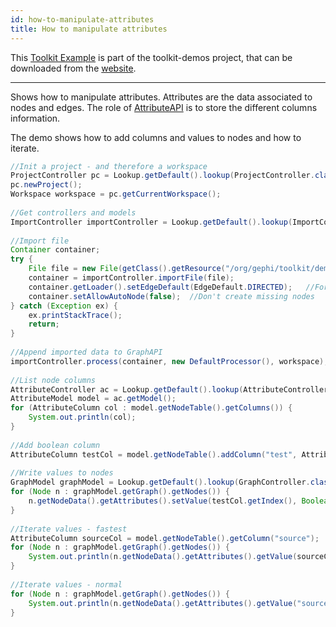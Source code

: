 ```yaml
---
id: how-to-manipulate-attributes
title: How to manipulate attributes
---
```


This [Toolkit Example](/Toolkit/how-to-build-the-toolkit) is part of the toolkit-demos project, that can be downloaded from the [website](http://gephi.org/toolkit).

***

Shows how to manipulate attributes. Attributes are the data associated to nodes and edges. The role of  [AttributeAPI](http://gephi.org/docs/api/org/gephi/data/attributes/api/package-summary.html) is to store the different columns information.

The demo shows how to add columns and values to nodes and how to iterate.

```java
//Init a project - and therefore a workspace
ProjectController pc = Lookup.getDefault().lookup(ProjectController.class);
pc.newProject();
Workspace workspace = pc.getCurrentWorkspace();
 
//Get controllers and models
ImportController importController = Lookup.getDefault().lookup(ImportController.class);
 
//Import file
Container container;
try {
    File file = new File(getClass().getResource("/org/gephi/toolkit/demos/resources/polblogs.gml").toURI());
    container = importController.importFile(file);
    container.getLoader().setEdgeDefault(EdgeDefault.DIRECTED);   //Force DIRECTED
    container.setAllowAutoNode(false);  //Don't create missing nodes
} catch (Exception ex) {
    ex.printStackTrace();
    return;
}
 
//Append imported data to GraphAPI
importController.process(container, new DefaultProcessor(), workspace);
 
//List node columns
AttributeController ac = Lookup.getDefault().lookup(AttributeController.class);
AttributeModel model = ac.getModel();
for (AttributeColumn col : model.getNodeTable().getColumns()) {
    System.out.println(col);
}
 
//Add boolean column
AttributeColumn testCol = model.getNodeTable().addColumn("test", AttributeType.BOOLEAN);
 
//Write values to nodes
GraphModel graphModel = Lookup.getDefault().lookup(GraphController.class).getModel();
for (Node n : graphModel.getGraph().getNodes()) {
    n.getNodeData().getAttributes().setValue(testCol.getIndex(), Boolean.TRUE);
}
 
//Iterate values - fastest
AttributeColumn sourceCol = model.getNodeTable().getColumn("source");
for (Node n : graphModel.getGraph().getNodes()) {
    System.out.println(n.getNodeData().getAttributes().getValue(sourceCol.getIndex()));
}
 
//Iterate values - normal
for (Node n : graphModel.getGraph().getNodes()) {
    System.out.println(n.getNodeData().getAttributes().getValue("source"));
}
```